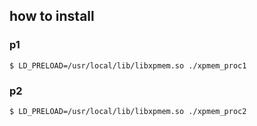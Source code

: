 ## how to install

### p1
````
$ LD_PRELOAD=/usr/local/lib/libxpmem.so ./xpmem_proc1
````

### p2
````
$ LD_PRELOAD=/usr/local/lib/libxpmem.so ./xpmem_proc2
````
